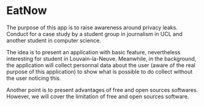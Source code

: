 # EatNow

The purpose of this app is to raise awareness around privacy leaks. Conduct for a case study by a student group in journalism in UCL and another student in computer science. 

The idea is to present an application with basic feature, nevertheless interesting for student in Louvain-la-Neuve. Meanwhile, in the background, the application will collect personnal data about the user (aware of the real purpose of this application) to show what is possible to do collect without the user noticing this.

Another point is to present advantages of free and open sources softwares. However, we will cover the limitation of free and open sources software. 
